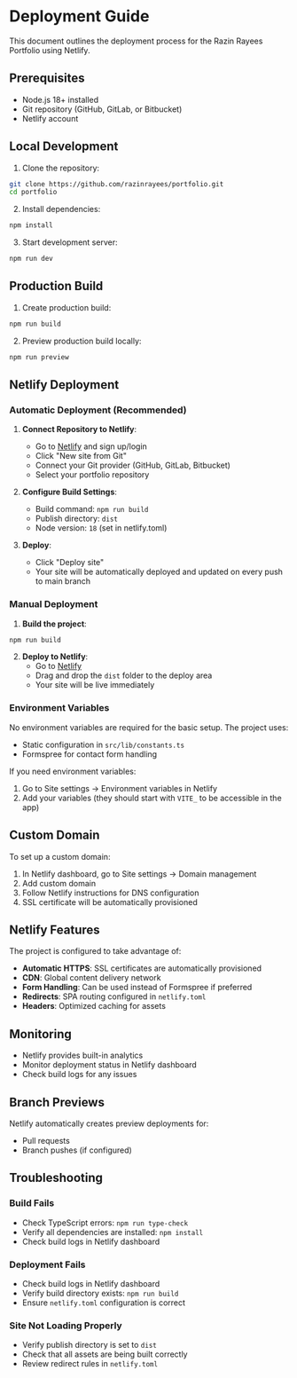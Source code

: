 # Deployment Guide

This document outlines the deployment process for the Razin Rayees Portfolio using Netlify.

## Prerequisites

- Node.js 18+ installed
- Git repository (GitHub, GitLab, or Bitbucket)
- Netlify account

## Local Development

1. Clone the repository:
```bash
git clone https://github.com/razinrayees/portfolio.git
cd portfolio
```

2. Install dependencies:
```bash
npm install
```

3. Start development server:
```bash
npm run dev
```

## Production Build

1. Create production build:
```bash
npm run build
```

2. Preview production build locally:
```bash
npm run preview
```

## Netlify Deployment

### Automatic Deployment (Recommended)

1. **Connect Repository to Netlify**:
   - Go to [Netlify](https://netlify.com) and sign up/login
   - Click "New site from Git"
   - Connect your Git provider (GitHub, GitLab, Bitbucket)
   - Select your portfolio repository

2. **Configure Build Settings**:
   - Build command: `npm run build`
   - Publish directory: `dist`
   - Node version: `18` (set in netlify.toml)

3. **Deploy**:
   - Click "Deploy site"
   - Your site will be automatically deployed and updated on every push to main branch

### Manual Deployment

1. **Build the project**:
```bash
npm run build
```

2. **Deploy to Netlify**:
   - Go to [Netlify](https://netlify.com)
   - Drag and drop the `dist` folder to the deploy area
   - Your site will be live immediately

### Environment Variables

No environment variables are required for the basic setup. The project uses:
- Static configuration in `src/lib/constants.ts`
- Formspree for contact form handling

If you need environment variables:
1. Go to Site settings → Environment variables in Netlify
2. Add your variables (they should start with `VITE_` to be accessible in the app)

## Custom Domain

To set up a custom domain:
1. In Netlify dashboard, go to Site settings → Domain management
2. Add custom domain
3. Follow Netlify instructions for DNS configuration
4. SSL certificate will be automatically provisioned

## Netlify Features

The project is configured to take advantage of:
- **Automatic HTTPS**: SSL certificates are automatically provisioned
- **CDN**: Global content delivery network
- **Form Handling**: Can be used instead of Formspree if preferred
- **Redirects**: SPA routing configured in `netlify.toml`
- **Headers**: Optimized caching for assets

## Monitoring

- Netlify provides built-in analytics
- Monitor deployment status in Netlify dashboard
- Check build logs for any issues

## Branch Previews

Netlify automatically creates preview deployments for:
- Pull requests
- Branch pushes (if configured)

## Troubleshooting

### Build Fails
- Check TypeScript errors: `npm run type-check`
- Verify all dependencies are installed: `npm install`
- Check build logs in Netlify dashboard

### Deployment Fails
- Check build logs in Netlify dashboard
- Verify build directory exists: `npm run build`
- Ensure `netlify.toml` configuration is correct

### Site Not Loading Properly
- Verify publish directory is set to `dist`
- Check that all assets are being built correctly
- Review redirect rules in `netlify.toml`
